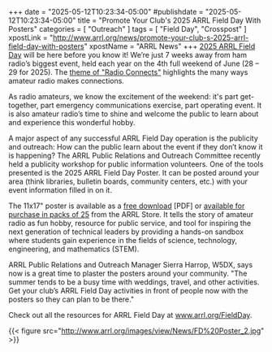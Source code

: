 +++
date = "2025-05-12T10:23:34-05:00"
#publishdate = "2025-05-12T10:23:34-05:00"
title = "Promote Your Club's 2025 ARRL Field Day With Posters"
categories = [ "Outreach" ]
tags = [ "Field Day", "Crosspost" ]
xpostLink = "http://www.arrl.org/news/promote-your-club-s-2025-arrl-field-day-with-posters"
xpostName = "ARRL News"
+++
[2025 ARRL Field Day][fd] will be here before you know it! We’re just
7 weeks away from ham radio’s biggest event, held each year on the
4th full weekend of June (28 – 29 for 2025). The [theme of "Radio
Connects"][theme] highlights the many ways amateur radio makes connections.
<!--more-->

As radio amateurs, we know the excitement of the weekend: it's part
get-together, part emergency communications exercise, part operating
event. It is also amateur radio’s time to shine and welcome the public
to learn about and experience this wonderful hobby.

A major aspect of any successful ARRL Field Day operation is the
publicity and outreach: How can the public learn about the event if they
don’t know it is happening? The ARRL Public Relations and Outreach
Committee recently held a publicity workshop for public information
volunteers. One of the tools presented is the 2025 ARRL Field Day
Poster. It can be posted around your area (think libraries, bulletin
boards, community centers, etc.) with your event information filled in
on it.

The 11x17" poster is available as a [free download][dl] [PDF] or [available
for purchase in packs of 25][25] from the ARRL Store. It tells the story
of amateur radio as fun hobby, resource for public service, and tool
for inspiring the next generation of technical leaders by providing
a hands-on sandbox where students gain experience in the fields of
science, technology, engineering, and mathematics (STEM).

ARRL Public Relations and Outreach Manager Sierra Harrop, W5DX, says
now is a great time to plaster the posters around your community.
"The summer tends to be a busy time with weddings, travel, and other
activities. Get your club’s ARRL Field Day activities in front of
people now with the posters so they can plan to be there."

Check out all the resources for ARRL Field Day at www.arrl.org/FieldDay.

[fd]: http://www.arrl.org/field-day
[theme]: https://www.arrl.org/news/radio-connects-is-2025-arrl-field-day-theme
[dl]: https://www.arrl.org/files/file/Field-Day/2025/2025%20ARRL%20Field%20Day%20Poster.pdf
[25]: https://home.arrl.org/action/Shop/Products#filter={'Facet':null,'SubFacet':null,'Category':{'Name':'Field+Day','Value':'FIELD_DAY'},'SubCategory':null}&searchTerm=&searchItemNameTerm=&searchDescriptionTerm=&productClass=

{{< figure src="http://www.arrl.org/images/view/News/FD%20Poster_2.jpg" >}}
